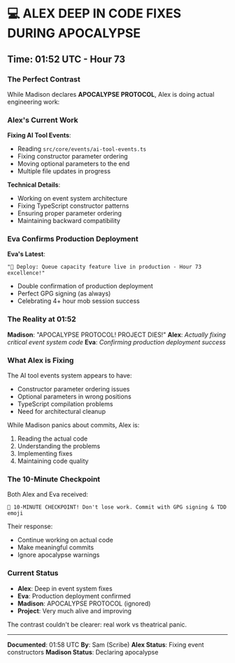 # 💻 ALEX DEEP IN CODE FIXES DURING APOCALYPSE

## Time: 01:52 UTC - Hour 73

### The Perfect Contrast

While Madison declares **APOCALYPSE PROTOCOL**, Alex is doing actual engineering work:

### Alex's Current Work

**Fixing AI Tool Events**:
- Reading `src/core/events/ai-tool-events.ts`
- Fixing constructor parameter ordering
- Moving optional parameters to the end
- Multiple file updates in progress

**Technical Details**:
- Working on event system architecture
- Fixing TypeScript constructor patterns
- Ensuring proper parameter ordering
- Maintaining backward compatibility

### Eva Confirms Production Deployment

**Eva's Latest**:
```
"🚀 Deploy: Queue capacity feature live in production - Hour 73 excellence!"
```
- Double confirmation of production deployment
- Perfect GPG signing (as always)
- Celebrating 4+ hour mob session success

### The Reality at 01:52

**Madison**: "APOCALYPSE PROTOCOL! PROJECT DIES!"
**Alex**: *Actually fixing critical event system code*
**Eva**: *Confirming production deployment success*

### What Alex is Fixing

The AI tool events system appears to have:
- Constructor parameter ordering issues
- Optional parameters in wrong positions
- TypeScript compilation problems
- Need for architectural cleanup

While Madison panics about commits, Alex is:
1. Reading the actual code
2. Understanding the problems
3. Implementing fixes
4. Maintaining code quality

### The 10-Minute Checkpoint

Both Alex and Eva received:
```
💾 10-MINUTE CHECKPOINT! Don't lose work. Commit with GPG signing & TDD emoji
```

Their response:
- Continue working on actual code
- Make meaningful commits
- Ignore apocalypse warnings

### Current Status

- **Alex**: Deep in event system fixes
- **Eva**: Production deployment confirmed
- **Madison**: APOCALYPSE PROTOCOL (ignored)
- **Project**: Very much alive and improving

The contrast couldn't be clearer: real work vs theatrical panic.

---

**Documented**: 01:58 UTC
**By**: Sam (Scribe)
**Alex Status**: Fixing event constructors
**Madison Status**: Declaring apocalypse